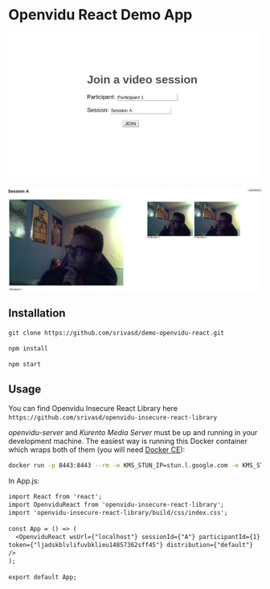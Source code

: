 # Openvidu React Demo App

<p align="center">
    <img src="images/login.png" alt="screencast">
</p>

<p align="center">
    <img src="images/app-demo.png" alt="screencast">
</p>

## Installation

`git clone https://github.com/srivasd/demo-openvidu-react.git`

`npm install`

`npm start`

## Usage

You can find Openvidu Insecure React Library here `https://github.com/srivasd/openvidu-insecure-react-library`

_openvidu-server_ and _Kurento Media Server_ must be up and running in your development machine. The easiest way is running this Docker container which wraps both of them (you will need [Docker CE](https://store.docker.com/search?type=edition&offering=community)):

```bash
docker run -p 8443:8443 --rm -e KMS_STUN_IP=stun.l.google.com -e KMS_STUN_PORT=19302 -e openvidu.secret=MY_SECRET openvidu/openvidu-server-kms
```
In App.js:
````
import React from 'react';
import OpenviduReact from 'openvidu-insecure-react-library';
import 'openvidu-insecure-react-library/build/css/index.css';

const App = () => (
  <OpenviduReact wsUrl={"localhost"} sessionId={"A"} participantId={1} token={"ljadskblvlifuvbklieu14857362sff45"} distribution={"default"} />
);

export default App;
````